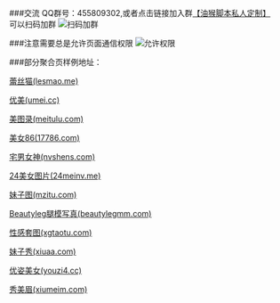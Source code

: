 ###交流
QQ群号：455809302,或者点击链接加入群[【油猴脚本私人定制】](https://jq.qq.com/?_wv=1027&k=45p9bea)  
可以扫码加群
![扫码加群](https://greasyfork.org/system/screenshots/screenshots/000/015/298/thumb/QQGroup.png?1557913416 "扫码加群")

###注意需要总是允许页面通信权限
![允许权限](https://greasyfork.org/system/screenshots/screenshots/000/015/300/original/Permission.png?1557914703 "允许权限")
 
###部分聚合页样例地址：

 [蕾丝猫(lesmao.me)](http://www.lesmao.me/thread-1529-1-1.html "蕾丝猫(lesmao.me)")   
 
 [优美(umei.cc)](http://www.umei.cc/meinvtupian/nayimeinv/28680_1.htm "优美(umei.cc)")  

 [美图录(meitulu.com)](http://www.meitulu.com/item/9805.html "美图录(meitulu.com)") 
 
 [美女86(17786.com)](http://www.17786.com/7987_42.html "美女86(17786.com)") 

 [宅男女神(nvshens.com)](https://www.nvshens.com/g/23210/ "宅男女神(nvshens.com)") 

 [24美女图片(24meinv.me)](http://www.24meinv.me/hd1/nvyou26095.html "24美女图片(24meinv.me)")

 [妹子图(mzitu.com)](http://www.mzitu.com/102641 "妹子图(mzitu.com)") 
 
 [Beautyleg腿模写真(beautylegmm.com)](http://www.beautylegmm.com/Queenie/beautyleg-1584.html "Beautyleg腿模写真(beautylegmm.com)")
  
 [性感套图(xgtaotu.com)](http://www.xgtaotu.com/rentihtml/zhaopian/20200209/81099.html "性感套图(xgtaotu.com)") 
 
 [妹子秀(xiuaa.com)](http://www.xiuaa.com/xgmn/3959.html "妹子秀(xiuaa.com)") 
 
 [优姿美女(youzi4.cc)](http://www.youzi4.cc/mm/19723/19723_1.html "优姿美女(youzi4.cc)") 
 
 [秀美眉(xiumeim.com)](http://www.xiumeim.com/photos/MiStar-190805.html "秀美眉(xiumeim.com)") 
